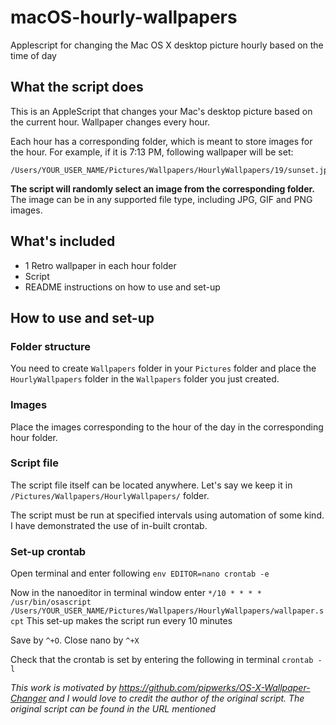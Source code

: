 # macOS-hourly-wallpapers

Applescript for changing the Mac OS X desktop picture hourly based on the time of day


## What the script does
This is an AppleScript that changes your Mac's desktop picture based on the current hour.  Wallpaper changes every hour.

Each hour has a corresponding folder, which is meant to store images for the hour. For example, if it  is 7:13 PM, following wallpaper will be set:

    /Users/YOUR_USER_NAME/Pictures/Wallpapers/HourlyWallpapers/19/sunset.jpg

**The script will randomly select an image from the corresponding folder.** 
The image can be in any supported file type, including JPG, GIF and PNG images.


## What's included
 - 1 Retro wallpaper in each hour folder
 - Script
 - README instructions on how to use and set-up


## How to use and set-up

### Folder structure
You need to create `Wallpapers` folder in your `Pictures` folder and place the `HourlyWallpapers` folder in the `Wallpapers` folder you just created.

### Images
Place the images corresponding to the hour of the day in the corresponding hour folder.
 
### Script file
The script file itself can be located anywhere.
Let's say we keep it in `/Pictures/Wallpapers/HourlyWallpapers/` folder.

The script must be run at specified intervals using automation of some kind.
I have demonstrated the use of in-built crontab.

### Set-up crontab
Open terminal and enter following
`env EDITOR=nano crontab -e`

Now in the nanoeditor in terminal window enter
`*/10 * * * * /usr/bin/osascript /Users/YOUR_USER_NAME/Pictures/Wallpapers/HourlyWallpapers/wallpaper.scpt`
This set-up makes the script run every 10 minutes

Save by `^+O`.  Close nano by `^+X`

Check that the crontab is set by entering the following in terminal
`crontab -l`


*This work is motivated by https://github.com/pipwerks/OS-X-Wallpaper-Changer and I would love to credit the author of the original script. The original script can be found in the URL mentioned*

